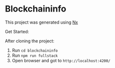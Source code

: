 # Blockchaininfo

This project was generated using [Nx](https://nx.dev)

Get Started:

After cloning the project:

1. Run `cd blockchaininfo`
2. Run `npm run fullstack`
3. Open browser and got to `http://localhost:4200/`

